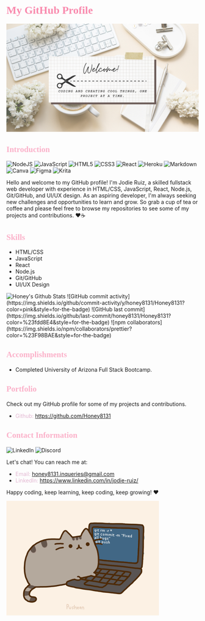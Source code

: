 <head>
  <link href='https://fonts.googleapis.com/css?family=Sacramento' rel='stylesheet'>
</head>

# <span style="color:#F98BAE; font-family: 'Sacramento', cursive;">My GitHub Profile</span>
 ![Banner](/README/BANNER.png)
## <span style="color:#FBB1C9; font-family: 'Sacramento', cursive;">Introduction</SPAN>

![NodeJS](https://img.shields.io/badge/node.js-FDD8E4?style=for-the-badge&logo=node.js&logoColor=white)
![JavaScript](https://img.shields.io/badge/javascript-%23FBB1C9.svg?style=for-the-badge&logo=javascript&logoColor=white)
![HTML5](https://img.shields.io/badge/html5-%23F98BAE.svg?style=for-the-badge&logo=html5&logoColor=white)
![CSS3](https://img.shields.io/badge/css3-%23FDD8E4.svg?style=for-the-badge&logo=css3&logoColor=white)
![React](https://img.shields.io/badge/react-%23FBB1C9.svg?style=for-the-badge&logo=react&logoColor=white)
![Heroku](https://img.shields.io/badge/heroku-%23F98BAE.svg?style=for-the-badge&logo=heroku&logoColor=white)
![Markdown](https://img.shields.io/badge/markdown-%23FDD8E4.svg?style=for-the-badge&logo=markdown&logoColor=white)
![Canva](https://img.shields.io/badge/Canva-%23FBB1C9.svg?style=for-the-badge&logo=Canva&logoColor=white)
![Figma](https://img.shields.io/badge/figma-%23F98BAE.svg?style=for-the-badge&logo=figma&logoColor=white)
![Krita](https://img.shields.io/badge/Krita-203759?style=for-the-badge&logo=krita&logoColor=FDD8E4)


Hello and welcome to my GitHub profile! I'm Jodie Ruiz, a skilled fullstack web developer with experience in HTML/CSS, JavaScript, React, Node.js, Git/GitHub, and UI/UX design. As an aspiring developer, I'm always seeking new challenges and opportunities to learn and grow. So grab a cup of tea or coffee and please feel free to browse my repositories to see some of my projects and contributions. ❤️☕

## <span style="color:#FBB1C9; font-family: 'Sacramento', cursive;">Skills</SPAN>
- HTML/CSS
- JavaScript
- React
- Node.js
- Git/GitHub
- UI/UX Design

<img alt="Honey's Github Stats" src="https://github-readme-stats-honey8131.vercel.app/api?username=honey8131&show_icons=true&hide_border=true" />
![GitHub commit activity](https://img.shields.io/github/commit-activity/y/honey8131/Honey8131?color=pink&style=for-the-badge)
![GitHub last commit](https://img.shields.io/github/last-commit/honey8131/Honey8131?color=%23fdd8E4&style=for-the-badge)
![npm collaborators](https://img.shields.io/npm/collaborators/prettier?color=%23F98BAE&style=for-the-badge)

## <span style="color:#FBB1C9; font-family: 'Sacramento', cursive;">Accomplishments</SPAN>
- Completed University of Arizona Full Stack Bootcamp.

## <span style="color:#FBB1C9; font-family: 'Sacramento', cursive;">Portfolio</SPAN>
Check out my GitHub profile for some of my projects and contributions.

- <span style="color:#e3b8d2">Github:</SPAN> https://github.com/Honey8131

## <span style="color:#FBB1C9; font-family: 'Sacramento', cursive;">Contact Information</SPAN>
![LinkedIn](https://img.shields.io/badge/linkedin-%23FDD8E4.svg?style=for-the-badge&logo=linkedin&logoColor=white)
![Discord](https://img.shields.io/badge/Discord-%23FBB1C9.svg?style=for-the-badge&logo=discord&logoColor=white)

Let's chat! You can reach me at:

- <span style="color:#e3b8d2">Email:</SPAN> honey8131.inqueries@gmail.com
- <span style="color:#e3b8d2">LinkedIn:</SPAN> https://www.linkedin.com/in/jodie-ruiz/

Happy coding, keep learning, keep coding, keep growing! ❤️

 ![Cute Coding](/README/pusheencode.gif)
